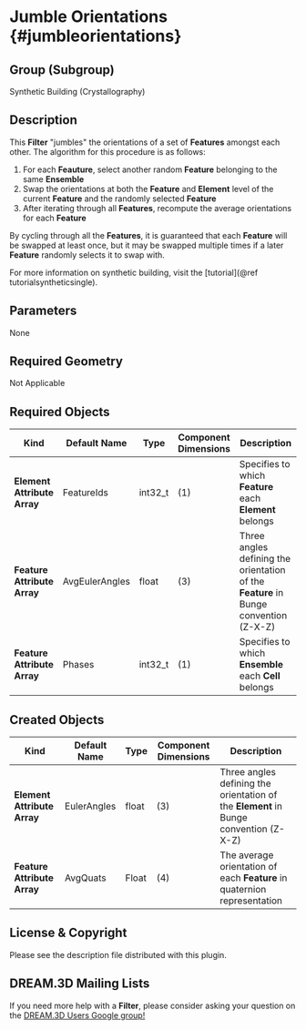Jumble Orientations {#jumbleorientations}
=============

## Group (Subgroup) ##
Synthetic Building (Crystallography)

## Description ##
This **Filter** "jumbles" the orientations of a set of **Features** amongst each other. The algorithm for this procedure is as follows:

1. For each **Feauture**, select another random **Feature** belonging to the same **Ensemble**
2. Swap the orientations at both the **Feature** and **Element** level of the current **Feature** and the randomly selected **Feature**
3. After iterating through all **Features**, recompute the average orientations for each **Feature**

By cycling through all the **Features**, it is guaranteed that each **Feature** will be swapped at least once, but it may be swapped multiple times if a later **Feature** randomly selects it to swap with.

For more information on synthetic building, visit the [tutorial](@ref tutorialsyntheticsingle).

## Parameters ##
None

## Required Geometry ##
Not Applicable


## Required Objects ##
| Kind | Default Name | Type | Component Dimensions | Description |
|------|--------------|------|----------------------|-------------|
| **Element Attribute Array** | FeatureIds | int32_t | (1) | Specifies to which **Feature** each **Element** belongs |
| **Feature Attribute Array** | AvgEulerAngles | float | (3) | Three angles defining the orientation of the **Feature** in Bunge convention (Z-X-Z) |
| **Feature Attribute Array** | Phases | int32_t | (1) |  Specifies to which **Ensemble** each **Cell** belongs |

## Created Objects ##
| Kind | Default Name | Type | Component Dimensions | Description |
|------|--------------|------|----------------------|-------------|
| **Element Attribute Array** | EulerAngles | float | (3) | Three angles defining the orientation of the **Element** in Bunge convention (Z-X-Z) |
| **Feature Attribute Array** | AvgQuats | Float | (4) | The average orientation of each **Feature** in quaternion representation |

## License & Copyright ##

Please see the description file distributed with this plugin.

## DREAM.3D Mailing Lists ##

If you need more help with a **Filter**, please consider asking your question on the [DREAM.3D Users Google group!](https://groups.google.com/forum/?hl=en#!forum/dream3d-users)


